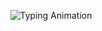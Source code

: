 <p align="center">
  <img src="https://readme-typing-svg.herokuapp.com?font=Fira+Code&weight=500&size=22&pause=1000&color=F7A900&width=435&lines=Hey%2C+I'm+%5BMesha+Lolpusike%5D!;Frontend+Developer+%7C+UI%2FUX+Designer" alt="Typing Animation" />
</p>
